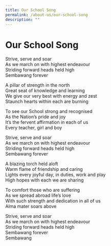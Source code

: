 ```yaml
---
title: Our School Song
permalink: /about-us/our-school-song
description: ""
---
```

Our School Song
===============

Strive, serve and soar  
As we march on with highest endeavour  
Striding forward heads held high  
Sembawang forever

A pillar of strength in the north  
Great seat of knowledge and learning  
We give our very best with energy and zest  
Staunch hearts within each are burning

To see our School strong and recognised  
As the Nation’s pride and joy  
It’s the fervent affirmation in each of us  
Every teacher, girl and boy

Strive, serve and soar  
As we march on with highest endeavour  
Striding forward heads held high  
Sembawang forever

A blazing torch held aloft  
Warm flame of friendship and caring  
Lights every joyful day, in duties, work and play  
High hopes with each we are sharing

To comfort those who are suffering  
As we spread abroad life’s love  
With such strength and dedication in all of us  
Alma mater soars above

Strive, serve and soar  
As we march on with highest endeavour  
Striding forward heads held high  
Sembawang forever  
Sembawang
